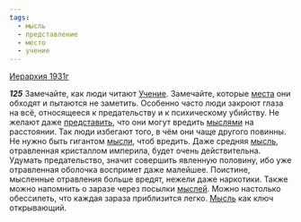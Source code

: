 ```yaml
---
tags:
  - мысль
  - представление
  - место
  - учение
---
```


[Иерархия 1931г](/agni/1931)

___125___
Замечайте, как люди читают [Учение](/tag/#учение). Замечайте, которые [места](/tag/#место) они обходят и пытаются не заметить. Особенно часто люди закроют глаза на всё, относящееся к предательству и к психическому убийству. Не желают даже [представить](/tag/#представление), что они могут вредить [мыслями](/tag/#[мысль](/tag/#мысль)) на расстоянии. Так люди избегают того, в чём они чаще другого повинны. Не нужно быть гигантом [мысли](/tag/#[мысль](/tag/#мысль)), чтоб вредить. Даже средняя [мысль](/tag/#мысль), отравленная кристаллом империла, будет очень действительна. Удумать предательство, значит совершить явленную половину, ибо уже отравленная оболочка воспримет даже малейшее. Поистине, мысленные отравления больше вредят, нежели даже наркотики. Также можно напомнить о заразе через посылки [мыслей](/tag/#мысль). Можно настолько обессилеть, что каждая зараза приблизится легко. [Мысль](/tag/#мысль) как ключ открывающий.   

